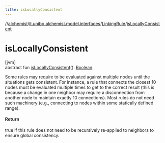 ```yaml
---
title: isLocallyConsistent
---
```

//[alchemist](../../../index.html)/[it.unibo.alchemist.model.interfaces](../index.html)/[LinkingRule](index.html)/[isLocallyConsistent](is-locally-consistent.html)



# isLocallyConsistent



[jvm]\
abstract fun [isLocallyConsistent](is-locally-consistent.html)(): [Boolean](https://kotlinlang.org/api/latest/jvm/stdlib/kotlin/-boolean/index.html)



Some rules may require to be evaluated against multiple nodes until the situations gets consistent. For instance, a rule that connects the closest 10 nodes must be evaluated multiple times to get to the correct result (this is because a change in one neighbor may require a disconnection from another node to maintain exactly 10 connections). Most rules do not need such machinery (e.g., connecting to nodes within some statically defined range).



#### Return



true if this rule does not need to be recursively re-applied to neighbors to ensure global consistency.




